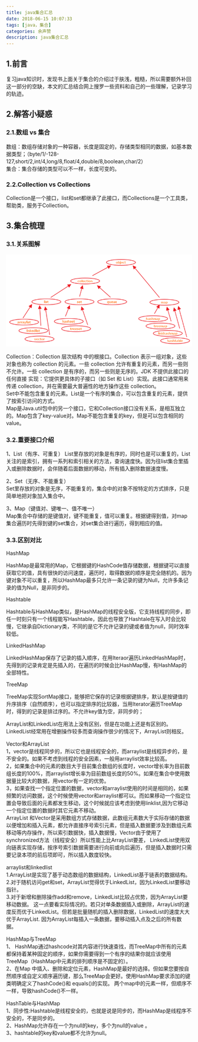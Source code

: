 ```yaml
---
title: java集合汇总
date: 2018-06-15 10:07:33
tags: [java，集合]
categories: 余声赞
description: java集合汇总
---
```


## 1.前言  

复习java知识时，发现书上面关于集合的介绍过于肤浅，粗糙，所以需要额外补回这一部分的空缺，本文的汇总结合网上搜罗一些资料和自己的一些理解，记录学习的轨迹。   

<!--more-->

## 2.解答小疑惑  

### 2.1.数组 vs 集合  

数组：数组存储对象的一种容器，长度是固定的，存储类型相同的数据，如基本数据类型；（byte/1/-128-127,short/2,int/4,long/8,float/4,double/8,boolean,char/2）  
集合：集合存储的类型可以不一样，长度可变的。  

### 2.2.Collection vs Collections  

Collection是一个接口，list和set都继承了此接口，而Collections是一个工具类，帮助类，服务于Collection。

## 3.集合梳理    

### 3.1.关系图解  

![](/img/yushengzan/java-jihe-1.png)  

Collection：Collection 层次结构 中的根接口。Collection 表示一组对象，这些对象也称为 collection 的元素。一些 collection 允许有重复的元素，而另一些则不允许。一些 collection 是有序的，而另一些则是无序的。JDK 不提供此接口的任何直接 实现：它提供更具体的子接口（如 Set 和 List）实现。此接口通常用来传递 collection，并在需要最大普遍性的地方操作这些 collection。   
Set中不能包含重复的元素。List是一个有序的集合，可以包含重复的元素，提供了按索引访问的方式。  
Map是Java.util包中的另一个接口，它和Collection接口没有关系，是相互独立的。Map包含了key-value对。Map不能包含重复的key，但是可以包含相同的value。    

### 3.2.重要接口介绍  

1、List（有序、可重复） 
List里存放的对象是有序的，同时也是可以重复的，List关注的是索引，拥有一系列和索引相关的方法，查询速度快。因为往list集合里插入或删除数据时，会伴随着后面数据的移动，所有插入删除数据速度慢。  

2、Set（无序、不能重复）  
Set里存放的对象是无序，不能重复的，集合中的对象不按特定的方式排序，只是简单地把对象加入集合中。  

3、Map（键值对、键唯一、值不唯一）  
Map集合中存储的是键值对，键不能重复，值可以重复。根据键得到值，对map集合遍历时先得到键的set集合，对set集合进行遍历，得到相应的值。  

### 3.3.区别对比   

HashMap  

HashMap是最常用的Map，它根据键的HashCode值存储数据，根据键可以直接获取它的值，具有很快的访问速度，遍历时，取得数据的顺序是完全随机的。因为键对象不可以重复，所以HashMap最多只允许一条记录的键为Null，允许多条记录的值为Null，是非同步的。  

Hashtable  

Hashtable与HashMap类似，是HashMap的线程安全版，它支持线程的同步，即任一时刻只有一个线程能写Hashtable，因此也导致了Hashtale在写入时会比较慢，它继承自Dictionary类，不同的是它不允许记录的键或者值为null，同时效率较低。    

LinkedHashMap  

LinkedHashMap保存了记录的插入顺序，在用Iteraor遍历LinkedHashMap时，先得到的记录肯定是先插入的，在遍历的时候会比HashMap慢，有HashMap的全部特性。  

TreeMap  

TreeMap实现SortMap接口，能够把它保存的记录根据键排序，默认是按键值的升序排序（自然顺序），也可以指定排序的比较器，当用Iterator遍历TreeMap时，得到的记录是排过序的。不允许key值为空，非同步的；  

ArrayList和LinkedList在用法上没有区别，但是在功能上还是有区别的。LinkedList经常用在增删操作较多而查询操作很少的情况下，ArrayList则相反。  

Vector和ArrayList  
1，vector是线程同步的，所以它也是线程安全的，而arraylist是线程异步的，是不安全的。如果不考虑到线程的安全因素，一般用arraylist效率比较高。  
2，如果集合中的元素的数目大于目前集合数组的长度时，vector增长率为目前数组长度的100%，而arraylist增长率为目前数组长度的50%。如果在集合中使用数据量比较大的数据，用vector有一定的优势。  
3，如果查找一个指定位置的数据，vector和arraylist使用的时间是相同的，如果频繁的访问数据，这个时候使用vector和arraylist都可以。而如果移动一个指定位置会导致后面的元素都发生移动，这个时候就应该考虑到使用linklist,因为它移动一个指定位置的数据时其它元素不移动。  
ArrayList 和Vector是采用数组方式存储数据，此数组元素数大于实际存储的数据以便增加和插入元素，都允许直接序号索引元素，但是插入数据要涉及到数组元素移动等内存操作，所以索引数据快，插入数据慢，Vector由于使用了synchronized方法（线程安全）所以性能上比ArrayList要差，  LinkedList使用双向链表实现存储，按序号索引数据需要进行向前或向后遍历，但是插入数据时只需要记录本项的前后项即可，所以插入数度较快。  

arraylist和linkedlist  
1.ArrayList是实现了基于动态数组的数据结构，LinkedList基于链表的数据结构。  
2.对于随机访问get和set，ArrayList觉得优于LinkedList，因为LinkedList要移动指针。  
3.对于新增和删除操作add和remove，LinkedList比较占优势，因为ArrayList要移动数据。 这一点要看实际情况的。若只对单条数据插入或删除，ArrayList的速度反而优于LinkedList。但若是批量随机的插入删除数据，LinkedList的速度大大优于ArrayList. 因为ArrayList每插入一条数据，要移动插入点及之后的所有数据。  

HashMap与TreeMap  
1、 HashMap通过hashcode对其内容进行快速查找，而TreeMap中所有的元素都保持着某种固定的顺序，如果你需要得到一个有序的结果你就应该使用TreeMap（HashMap中元素的排列顺序是不固定的）。  
2、在Map 中插入、删除和定位元素，HashMap是最好的选择。但如果您要按自然顺序或自定义顺序遍历键，那么TreeMap会更好。使用HashMap要求添加的键类明确定义了hashCode()和 equals()的实现。
两个map中的元素一样，但顺序不一样，导致hashCode()不一样。  

HashTable与HashMap  
1、同步性:Hashtable是线程安全的，也就是说是同步的，而HashMap是线程序不安全的，不是同步的。  
2、HashMap允许存在一个为null的key，多个为null的value 。  
3、hashtable的key和value都不允许为null。  